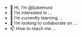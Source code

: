 - 👋 Hi, I’m @ljukemura
- 👀 I’m interested in ...
- 🌱 I’m currently learning ...
- 💞️ I’m looking to collaborate on ...
- 📫 How to reach me ...

<!---
ljukemura/ljukemura is a ✨ special ✨ repository because its `README.md` (this file) appears on your GitHub profile.
You can click the Preview link to take a look at your changes.
--->
